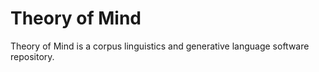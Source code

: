 # Theory of Mind
Theory of Mind is a corpus linguistics and generative language software repository.
